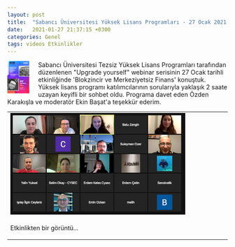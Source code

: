 ```yaml
---
layout: post
title:  "Sabancı Üniversitesi Yüksek Lisans Programları - 27 Ocak 2021 Webinar "
date:   2021-01-27 21:37:15 +0300
categories: Genel
tags: videos Etkinlikler
---
```


<img align="left" src="/assets/Upgrade Yourself_240.png" style="width:10%; padding-right:20px">  Sabancı Üniversitesi Tezsiz Yüksek Lisans Programları tarafından düzenlenen "Upgrade yourself" webinar serisinin 27 Ocak tarihli etkinliğinde 'Blokzincir ve Merkeziyetsiz Finans' konuştuk. Yüksek lisans programı katılımcılarının sorularıyla yaklaşık 2 saate uzayan keyifli bir sohbet oldu. Programa davet eden Özden Karakışla ve moderatör Ekin Başat'a teşekkür ederim. 

<table><tr><td style="width:50%">
<img src="/assets/Upgrade_yourself_ss_400.png">
</td></tr>
<tr><td style="width:50%; vertical-align:top">
<p>
Etkinlikten bir görüntü...  
</p></td>
</tr> 
</table>
